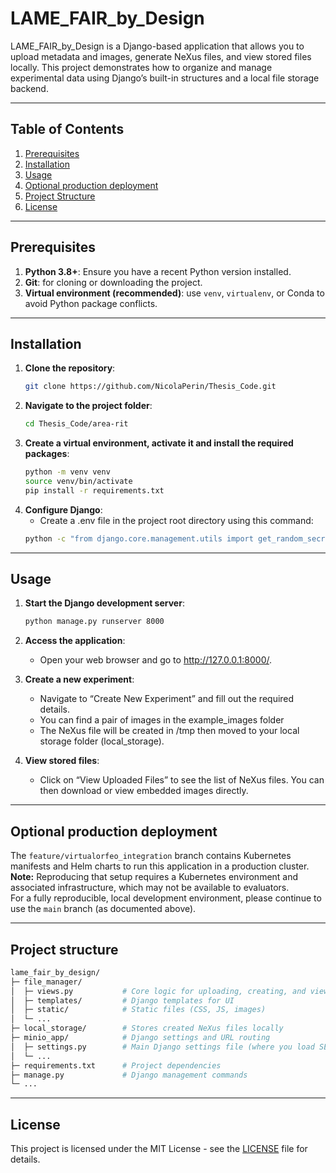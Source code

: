 # LAME_FAIR_by_Design

LAME_FAIR_by_Design is a Django-based application that allows you to upload metadata and images, generate NeXus files, and view stored files locally. This project demonstrates how to organize and manage experimental data using Django’s built-in structures and a local file storage backend.

---

## Table of Contents
1. [Prerequisites](#prerequisites)
2. [Installation](#installation)
3. [Usage](#usage)
4. [Optional production deployment](#optional-production-deployment)
5. [Project Structure](#project-structure)
6. [License](#license)

---

## Prerequisites
1. **Python 3.8+**: Ensure you have a recent Python version installed.
2. **Git**: for cloning or downloading the project.
3. **Virtual environment (recommended)**: use `venv`, `virtualenv`, or Conda to avoid Python package conflicts.

---

## Installation
1. **Clone the repository**:
   ```bash
   git clone https://github.com/NicolaPerin/Thesis_Code.git

2. **Navigate to the project folder**:
   ```bash
   cd Thesis_Code/area-rit

3. **Create a virtual environment, activate it and install the required packages**:
   ```bash
   python -m venv venv
   source venv/bin/activate
   pip install -r requirements.txt

4. **Configure Django**:
   - Create a .env file in the project root directory using this command:
   ```bash
   python -c "from django.core.management.utils import get_random_secret_key; print(f'DJANGO_SECRET_KEY=\"{get_random_secret_key()}\"\\nDJANGO_DEBUG=True')" > .env

---

## Usage

1. **Start the Django development server**:
   ```bash
   python manage.py runserver 8000

2. **Access the application**:
   - Open your web browser and go to http://127.0.0.1:8000/.

3. **Create a new experiment**:
   - Navigate to “Create New Experiment” and fill out the required details.
   - You can find a pair of images in the example_images folder
   - The NeXus file will be created in /tmp then moved to your local storage folder (local_storage).

4. **View stored files**:
   - Click on “View Uploaded Files” to see the list of NeXus files. You can then download or view embedded images directly.

---

## Optional production deployment

The `feature/virtualorfeo_integration` branch contains Kubernetes manifests and Helm charts to run this application in a production cluster.  
**Note:** Reproducing that setup requires a Kubernetes environment and associated infrastructure, which may not be available to evaluators.  
For a fully reproducible, local development environment, please continue to use the `main` branch (as documented above).

---

## Project structure
   ```bash
   lame_fair_by_design/
   ├─ file_manager/
   │  ├─ views.py           # Core logic for uploading, creating, and viewing files
   │  ├─ templates/         # Django templates for UI
   │  ├─ static/            # Static files (CSS, JS, images)
   │  └─ ...               
   ├─ local_storage/        # Stores created NeXus files locally
   ├─ minio_app/            # Django settings and URL routing   
   │  ├─ settings.py        # Main Django settings file (where you load SECRET_KEY and DEBUG mode)
   │  └─ ...
   ├─ requirements.txt      # Project dependencies
   ├─ manage.py             # Django management commands   
   └─ ...
   ```
---

## License

This project is licensed under the MIT License - see the [LICENSE](LICENSE) file for details.
